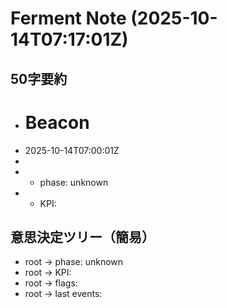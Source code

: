 # Ferment Note (2025-10-14T07:17:01Z)

## 50字要約
- # Beacon
- 2025-10-14T07:00:01Z
- 
- - phase: unknown
- - KPI:

## 意思決定ツリー（簡易）
- root -> phase: unknown
- root -> KPI:
- root -> flags:
- root -> last events:
